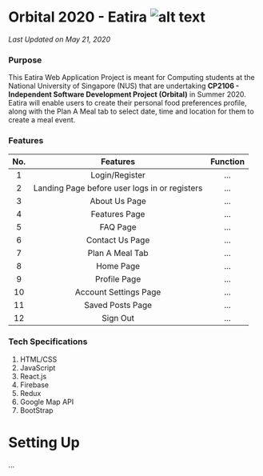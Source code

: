 # Orbital 2020 - Eatira ![alt text](https://i.imgur.com/hy5nHIpt.png) 
_Last Updated on May 21, 2020_

### Purpose
This Eatira Web Application Project is meant for Computing students at the National University of Singapore (NUS) that are undertaking **CP2106 - Independent Software Development Project (Orbital)** in Summer 2020. Eatira will enable users to create their personal food preferences profile, along with the Plan A Meal tab to select date, time and location for them to create a meal event. 

### Features

| No.           | Features                                       | Function  |
|:-------------:|:---------------------------------------------: |:---------:|
| 1             | Login/Register                                 | ...       |
| 2             | Landing Page before user logs in or registers  | ...       |
| 3             | About Us Page                                  | ...       |
| 4             | Features Page                                  | ...       |
| 5             | FAQ Page                                       | ...       |
| 6             | Contact Us Page                                | ...       |
| 7             | Plan A Meal Tab                                | ...       |
| 8             | Home Page                                      | ...       |
| 9             | Profile Page                                   | ...       |
| 10            | Account Settings Page                          | ...       |
| 11            | Saved Posts Page                               | ...       |
| 12            | Sign Out                                       | ...       |

### Tech Specifications
1. HTML/CSS
2. JavaScript
3. React.js
4. Firebase
5. Redux
6. Google Map API
7. BootStrap

# Setting Up
...
